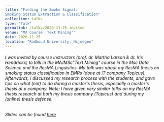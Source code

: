 ```yaml
---
title: "Finding the Smoke Signal:
Smoking Status Extraction & Classification"
collection: talks
type: "Talk"
permalink: /talks/2020-11-25-invited
venue: "MA Course 'Text Mining'"
date: 2020-11-25
location: "Radboud University, Nijmegen"
---
```


###### I was invited by course instructors (prof. dr. Martha Larson & dr. Iris Hendrickx) to talk in the MA/MSc"Text Mining" course in the Msc Data Science and the ResMA Linguistics. My talk was about my ResMA thesis on smoking status classification in EMRs (done at IT company Topicus). Afterwards, I discussed my research process with the students, and gave tips on what (not) to do during a master's thesis, especially a master's thesis at a company. Note: I have given very similar talks on my ResMA thesis research at both my thesis company (Topicus) and during my (online) thesis defense.

###### Slides can be found [here](invited_slides.pdf)

